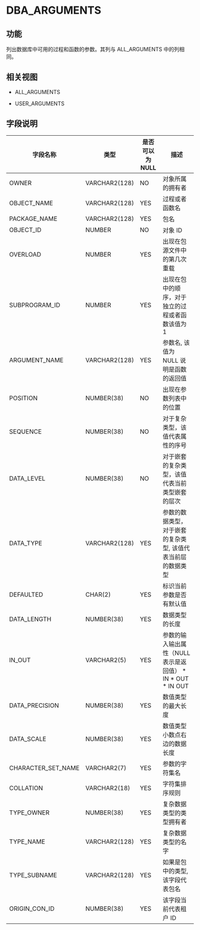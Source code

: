 DBA_ARGUMENTS 
==================================



功能 
-----------

列出数据库中可用的过程和函数的参数。其列与 ALL_ARGUMENTS 中的列相同。

相关视图 
-------------

* ALL_ARGUMENTS

  

* USER_ARGUMENTS

  




字段说明 
-------------



|      **字段名称**      |    **类型**     | **是否可以为 NULL** |                                                                                        **描述**                                                                                         |
|--------------------|---------------|----------------|---------------------------------------------------------------------------------------------------------------------------------------------------------------------------------------|
| OWNER              | VARCHAR2(128) | NO             | 对象所属的拥有者                                                                                                                                                                              |
| OBJECT_NAME        | VARCHAR2(128) | YES            | 过程或者函数名                                                                                                                                                                               |
| PACKAGE_NAME       | VARCHAR2(128) | YES            | 包名                                                                                                                                                                                    |
| OBJECT_ID          | NUMBER        | NO             | 对象 ID                                                                                                                                                                                 |
| OVERLOAD           | NUMBER        | YES            | 出现在包源文件中的第几次重载                                                                                                                                                                        |
| SUBPROGRAM_ID      | NUMBER        | YES            | 出现在包中的顺序，对于独立的过程或者函数该值为 1                                                                                                                                                             |
| ARGUMENT_NAME      | VARCHAR2(128) | YES            | 参数名, 该值为 NULL 说明是函数的返回值                                                                                                                                                               |
| POSITION           | NUMBER(38)    | NO             | 出现在参数列表中的位置                                                                                                                                                                           |
| SEQUENCE           | NUMBER(38)    | NO             | 对于复杂类型，该值代表属性的序号                                                                                                                                                                      |
| DATA_LEVEL         | NUMBER(38)    | NO             | 对于嵌套的复杂类型，该值代表当前类型嵌套的层次                                                                                                                                                               |
| DATA_TYPE          | VARCHAR2(128) | YES            | 参数的数据类型，对于嵌套的复杂类型, 该值代表当前层的数据类型                                                                                                                                                       |
| DEFAULTED          | CHAR(2)       | YES            | 标识当前参数是否有默认值                                                                                                                                                                          |
| DATA_LENGTH        | NUMBER(38)    | YES            | 数据类型的长度                                                                                                                                                                               |
| IN_OUT             | VARCHAR2(5)   | YES            | 参数的输入输出属性（NULL 表示是返回值） * IN   * OUT   * IN OUT    |
| DATA_PRECISION     | NUMBER(38)    | YES            | 数值类型的最大长度                                                                                                                                                                             |
| DATA_SCALE         | NUMBER(38)    | YES            | 数值类型小数点右边的数据长度                                                                                                                                                                        |
| CHARACTER_SET_NAME | VARCHAR2(7)   | YES            | 参数的字符集名                                                                                                                                                                               |
| COLLATION          | VARCHAR2(18)  | YES            | 字符集排序规则                                                                                                                                                                               |
| TYPE_OWNER         | NUMBER(38)    | YES            | 复杂数据类型的类型拥有者                                                                                                                                                                          |
| TYPE_NAME          | VARCHAR2(128) | YES            | 复杂数据类型的名字                                                                                                                                                                             |
| TYPE_SUBNAME       | VARCHAR2(128) | YES            | 如果是包中的类型, 该字段代表包名                                                                                                                                                                     |
| ORIGIN_CON_ID      | NUMBER(38)    | YES            | 该字段当前代表租户 ID                                                                                                                                                                          |



